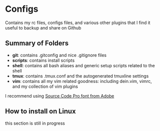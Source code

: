 # Configs

Contains my rc files, configs files, and various other plugins that I find it useful to backup and share on Github

## Summary of Folders

* **git**: contains .gitconfig and nice .gitignore files
* **scripts**: contains install scripts
* **shell**: contains all bash aliases and generic setup scripts related to the shell
* **tmux**: contains .tmux.conf and the autogenerated tmuxline settings
* **vim**: contains all my vim related goodness: including dein.vim, vimrc, and my collection of vim plugins

I recommend using [Source Code Pro font from Adobe](http://store1.adobe.com/cfusion/store/html/index.cfm?event=displayFontPackage&code=1960) 

## How to install on Linux

this section is still in progress

